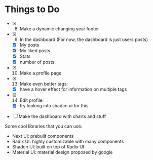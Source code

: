 # Things to Do

- [x] 8. Make a dynamic changing year footer 
- [x] 9. In the dashboard (For now, the dashboard is just users posts)
    - [x] My posts
    - [x] My liked posts
    - [x] Stats
    - [x] number of posts
- [x] 10. Make a profile page

- [x] 13. Make even better tags:
    - [x] have a hover effect for information on multiple tags

- [x] 14. Edit profile:
    - [x] try looking into shadcn ui for this

- [ ] Make the dashboard with charts and stuff

Some cool libraries that you can use:
- Next UI: prebuilt components
- Radix UI: highly customizable with many components
- Shadcn UI: built on top of Radix UI
- Material UI: material design proposed by google
